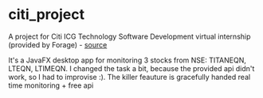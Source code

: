 # citi_project
A project for Citi ICG Technology Software Development virtual internship (provided by Forage) - [source](https://www.theforage.com/virtual-internships/prototype/2jxESPvorR7fmypXj/ICG-O&T-Software-Development?ref=NNMZye38neDkk9h92)

It's a JavaFX desktop app for monitoring 3 stocks from NSE: TITANEQN, LTEQN, LTIMEQN. I changed the task a bit, because the provided api didn't work, so I had to improvise :).
The killer feauture is gracefully handed real time monitoring + free api
